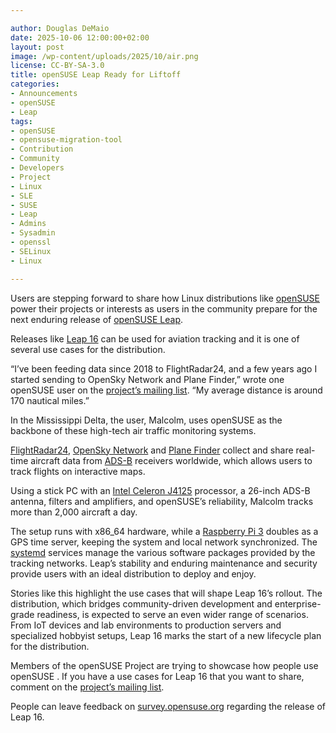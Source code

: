 ```yaml
---

author: Douglas DeMaio
date: 2025-10-06 12:00:00+02:00
layout: post
image: /wp-content/uploads/2025/10/air.png
license: CC-BY-SA-3.0
title: openSUSE Leap Ready for Liftoff
categories:
- Announcements
- openSUSE
- Leap
tags:
- openSUSE
- opensuse-migration-tool
- Contribution
- Community
- Developers
- Project
- Linux 
- SLE
- SUSE
- Leap
- Admins
- Sysadmin
- openssl
- SELinux
- Linux

---
```


Users are stepping forward to share how Linux distributions like [openSUSE](https://get.opensuse.org/) power their projects or interests as users in the community prepare for the next enduring release of [openSUSE Leap](https://get.opensuse.org/leap).

Releases like [Leap 16](https://get.opensuse.org/leap) can be used for aviation tracking and it is one of several use cases for the distribution.

“I’ve been feeding data since 2018 to FlightRadar24, and a few years ago I started sending to OpenSky Network and Plane Finder,” wrote one openSUSE user on the [project’s mailing list](https://lists.opensuse.org/archives/list/project@lists.opensuse.org/thread/6EL3OTP7V7EKS5QZ35U6SSHY4Y6GCYJ7/). “My average distance is around 170 nautical miles.”

In the Mississippi Delta, the user, Malcolm, uses openSUSE as the backbone of these high-tech air traffic monitoring systems. 

[FlightRadar24](https://www.flightradar24.com/), [OpenSky Network](https://opensky-network.org/) and [Plane Finder](https://planefinder.net/) collect and share real-time aircraft data from [ADS-B](https://en.wikipedia.org/wiki/Automatic_Dependent_Surveillance%E2%80%93Broadcast) receivers worldwide, which allows users to track flights on interactive maps. 

Using a stick PC with an [Intel Celeron J4125](https://www.intel.com/content/www/us/en/products/sku/197305/intel-celeron-processor-j4125-4m-cache-up-to-2-70-ghz/specifications.html) processor, a 26-inch ADS-B antenna, filters and amplifiers, and openSUSE’s reliability, Malcolm tracks more than 2,000 aircraft a day.

The setup runs with x86_64 hardware, while a [Raspberry Pi 3](https://www.raspberrypi.com/products/raspberry-pi-3-model-b/) doubles as a GPS time server, keeping the system and local network synchronized. The [systemd](https://github.com/systemd/systemd) services manage the various software packages provided by the tracking networks. Leap’s stability and enduring maintenance and security provide users with an ideal distribution to deploy and enjoy.

Stories like this highlight the use cases that will shape Leap 16’s rollout. The distribution, which bridges community-driven development and enterprise-grade readiness, is expected to serve an even wider range of scenarios. From IoT devices and lab environments to production servers and specialized hobbyist setups, Leap 16 marks the start of a new lifecycle plan for the distribution.

Members of the openSUSE Project are trying to showcase how people use openSUSE . If you have a  use cases for Leap 16 that you want to share, comment on the [project’s mailing list](https://lists.opensuse.org/archives/list/project@lists.opensuse.org/thread/6EL3OTP7V7EKS5QZ35U6SSHY4Y6GCYJ7/).

People can leave feedback on [survey.opensuse.org](https://survey.opensuse.org/) regarding the release of Leap 16.

<meta name="openSUSE, Open Source, development, Windows 10 end of support, Linux, secure operating systems, open source, Leap" content="HTML,CSS,XML,JavaScript">
